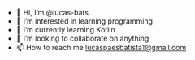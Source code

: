 - 👋 Hi, I’m @lucas-bats
- 👀 I’m interested in learning programming
- 🌱 I’m currently learning Kotlin
- 💞️ I’m looking to collaborate on anything
- 📫 How to reach me lucaspaesbatista1@gmail.com

<!---
lucas-bats/lucas-bats is a ✨ special ✨ repository because its `README.md` (this file) appears on your GitHub profile.
You can click the Preview link to take a look at your changes.
--->
